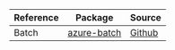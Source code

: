 | Reference | Package | Source |
|---|---|---|
|Batch|[azure-batch](https://repo1.maven.org/maven2/com/microsoft/azure/azure-batch)|[Github](https://github.com/Azure/azure-sdk-for-java)|

